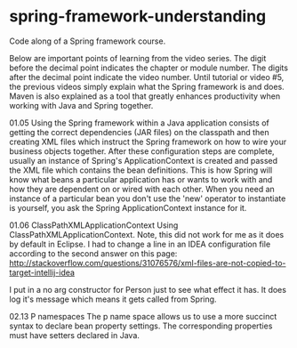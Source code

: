 # spring-framework-understanding
Code along of a Spring framework course.

Below are important points of learning from the video series. The digit before the decimal point indicates the chapter or module number. The digits after the decimal point indicate the video number.
Until tutorial or video #5, the previous videos simply explain what the Spring framework is and does. Maven is also explained as a tool that greatly
enhances productivity when working with Java and Spring together.

01.05
Using the Spring framework within a Java application consists of getting the correct dependencies (JAR files) on the classpath and then creating
XML files which instruct the Spring framework on how to wire your business objects together. After these configuration steps are complete, usually
an instance of Spring's ApplicationContext is created and passed the XML file which contains the bean definitions. This is how Spring will know what
beans a particular application has or wants to work with and how they are dependent on or wired with each other. When you need an instance of a 
particular bean you don't use the 'new' operator to instantiate is yourself, you ask the Spring ApplicationContext instance for it.

01.06 
ClassPathXMLApplicationContext
Using ClassPathXMLApplicationContext. Note, this did not work for me as it does by default in Eclipse. 
I had to change a line in an IDEA configuration file according to the second answer on this page:
http://stackoverflow.com/questions/31076576/xml-files-are-not-copied-to-target-intellij-idea

I put in a no arg constructor for Person just to see what effect it has.
It does log it's message which means it gets called from Spring.

02.13 P namespaces
The p name space allows us to use a more succinct syntax to declare 
bean property settings. The corresponding properties must have setters
declared in Java.



